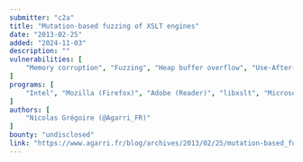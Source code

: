 ```yaml
---
submitter: "c2a"
title: "Mutation-based fuzzing of XSLT engines"
date: "2013-02-25"
added: "2024-11-03"
description: ""
vulnerabilities: [
    "Memory corruption", "Fuzzing", "Heap buffer overflow", "Use-After-Free", "NULL pointer dereference", "Out-of-bounds Read"
]
programs: [
    "Intel", "Mozilla (Firefox)", "Adobe (Reader)", "libxslt", "Microsoft (MSXML)", "Google (Chrome & Chromium)"
]
authors: [
    "Nicolas Grégoire (@Agarri_FR)"
]
bounty: "undisclosed"
link: "https://www.agarri.fr/blog/archives/2013/02/25/mutation-based_fuzzing_of_xslt_engines/index.html"
---
```





